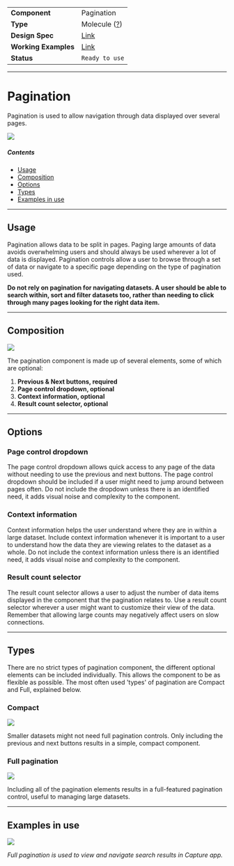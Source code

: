 |                      |                                                                                |
| -------------------- | ------------------------------------------------------------------------------ |
| **Component**        | Pagination                                                                     |
| **Type**             | Molecule ([?](http://atomicdesign.bradfrost.com/chapter-2/))                   |
| **Design Spec**      | [Link](https://www.sketch.com/s/3b3cacfc-bde2-4f89-ab9f-3ffc05cfd34d/a/AlV1YR) |
| **Working Examples** | [Link](https://ui.dhis2.nu/demo/?path=/story/navigation-pagination--default)                                                                      |
| **Status**           | `Ready to use`                                                            |

---

# Pagination

Pagination is used to allow navigation through data displayed over several pages.

![](../images/pagination.png)

##### Contents

- [Usage](#usage)
- [Composition](#composition)
- [Options](#options)
- [Types](#types)
- [Examples in use](#examples-in-use)

---

## Usage

Pagination allows data to be split in pages. Paging large amounts of data avoids overwhelming users and should always be used wherever a lot of data is displayed. Pagination controls allow a user to browse through a set of data or navigate to a specific page depending on the type of pagination used.

**Do not rely on pagination for navigating datasets. A user should be able to search within, sort and filter datasets too, rather than needing to click through many pages looking for the right data item.**

---

## Composition

![](../images/pagination-composition.png)

The pagination component is made up of several elements, some of which are optional:

1. **Previous & Next buttons, required**
2. **Page control dropdown, optional**
3. **Context information, optional**
4. **Result count selector, optional**

---

## Options

### Page control dropdown

The page control dropdown allows quick access to any page of the data without needing to use the previous and next buttons. The page control dropdown should be included if a user might need to jump around between pages often. Do not include the dropdown unless there is an identified need, it adds visual noise and complexity to the component.

### Context information

Context information helps the user understand where they are in within a large dataset. Include context information whenever it is important to a user to understand how the data they are viewing relates to the dataset as a whole. Do not include the context information unless there is an identified need, it adds visual noise and complexity to the component.

### Result count selector

The result count selector allows a user to adjust the number of data items displayed in the component that the pagination relates to. Use a result count selector wherever a user might want to customize their view of the data. Remember that allowing large counts may negatively affect users on slow connections.

---

## Types

There are no strict types of pagination component, the different optional elements can be included individually. This allows the component to be as flexible as possible. The most often used 'types' of pagination are Compact and Full, explained below.

### Compact

![](../images/pagination-compact.png)

Smaller datasets might not need full pagination controls. Only including the previous and next buttons results in a simple, compact component.

### Full pagination

![](../images/pagination.png)

Including all of the pagination elements results in a full-featured pagination control, useful to managing large datasets.

---

## Examples in use

![](../images/pagination-example.png)

_Full pagination is used to view and navigate search results in Capture app._
